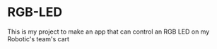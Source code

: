 # RGB-LED
This is my project to make an app that can control an RGB LED on my Robotic's team's cart

